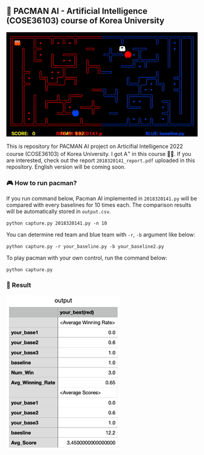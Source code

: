 ## 🤖 PACMAN AI - Artificial Intelligence (COSE36103) course of Korea University

![pacman](fig/pacman.gif)

This is repository for PACMAN AI project on Articifial Intelligence 2022 course (COSE36103) of Korea University. I got A<sup>+</sup> in this course 👍🏻. If you are interested, check out the report `2018320141_report.pdf` uploaded in this repository. English version will be coming soon. 

### 🎮 How to run pacman?

If you run command below, Pacman AI implemented in `2018320141.py` will be compared with every baselines for 10 times each. The comparison results will be automatically stored in `output.csv`.

```
python capture.py 2018320141.py -n 10
```

You can determine red team and blue team with `-r`, `-b` argument like below:

```
python capture.py -r your_baseline.py -b your_baseline2.py
```

To play pacman with your own control, run the command below:
```
python capture.py
```

### 🎯 Result

<img src="fig/result.png" width="300">
